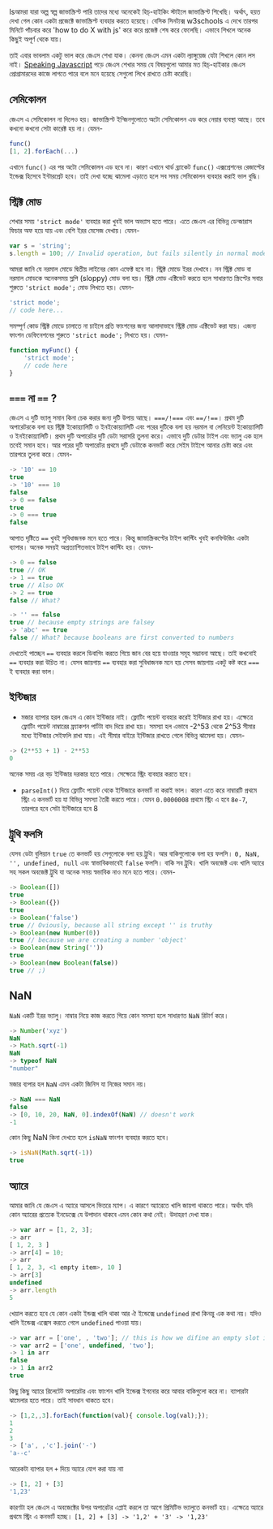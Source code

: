 lsআমরা যারা অল্প স্বল্প জাভাস্ক্রিপ্ট পারি তাদের মধ্যে অনেকেই হিচ্-হাইকিং স্টাইলে জাভাস্ক্রিপ্ট শিখেছি। অর্থাৎ, হয়ত দেখা গেল কোন একটা প্রজেক্টে জাভাস্ক্রিপ্ট ব্যবহার করতে হয়েছে। বেসিক সিনট্যক্স w3schools এ দেখে তারপর মিনিটে পাঁচবার করে 'how to do X with js' করে করে প্রজেক্ট শেষ করে ফেলেছি। এভাবে শিখলে অনেক কিছুই অপূর্ণ থেকে যায়।

তাই এবার ভাবলাম একটু ভাল করে জেএস শেখা যাক। কেননা জেএস এমন একটা ল্যাঙ্গুয়েজ যেটা শিখলে কোন লস নাই। [Speaking Javascript]() পড়ে জেএস শেখার সময় যে বিষয়গুলো আমার মত হিচ্-হাইকার জেএস প্রোগ্রামারদের কাজে লাগতে পারে বলে মনে হয়েছে সেগুলো লিখে রাখতে চেষ্টা করেছি। 

## সেমিকোলন
জেএস এ সেমিকোলন না দিলেও হয়। জাভাস্ক্রিপ্ট ইন্জিনগুলোতে অটো সেমিকোলন এড করে নেয়ার ব্যবস্থা আছে। তবে কখনো কখনো সেটা কারেক্ট হয় না। যেমন-

```js
func()
[1, 2].forEach(...)
```
এখানে `func()` এর পর অটো সেমিকোলন এড হবে না। কারণ এখানে থার্ড ব্র্যাকেট `func()` এক্সপ্রেশনের রেজাল্টের ইন্ডেক্স হিসেবে ইন্টারপ্রেট হবে। তাই দেখা যচ্ছে ঝামেলা এড়াতে হলে সব সময় সেমিকোলন ব্যবহার করাই ভাল বুদ্ধি।


## স্ট্রিক্ট মোড
শেখার সময় `'strict mode'` ব্যবহার করা খুবই ভাল অভ্যাস হতে পারে। এতে জেএস এর বিভিন্ন ডেন্জারাস ফিচার অফ হয়ে যায় এবং বেশি ইরর মেসেজ দেখায়। যেমন-
```js
var s = 'string';
s.length = 100; // Invalid operation, but fails silently in normal mode.
```
আমরা জানি যে নরমাল মোডে দ্বিতীয় লাইনের কোন এফেক্ট হবে না। স্ট্রিক্ট মোডে ইরর দেখাবে। নন স্ট্রিক্ট মোড বা নরমাল মোডকে অনেকসময় স্লপি (sloppy) মোড বলা হয়। স্ট্রিক্ট মোড এক্টিভেট করতে হলে সাধারণত স্ক্রিপ্টের সবার শুরুতে ‍`'strict mode';` মোড লিখতে হয়। যেমন-
```js
'strict mode';
// code here...
```
সমম্পূর্ণ কোড স্ট্রিক্ট মোডে চালাতে না চাইলে প্রতি ফাংশনের জন্য আলাদাভাবে স্ট্রিক্ট মোড এক্টিভেট করা যায়। এজন্য ফাংশন ডেফিনেশনের শুরুতে `'strict mode';` লিখতে হয়। যেমন-
```js
function myFunc() {
    'strict mode';
    // code here
}
```

## `===` না ‍‍‍`==` ?
জেএস এ দুটি ভ্যালু সমান কিনা চেক করার জন্য দুটি উপায় আছে। `===/!===` এবং `==/!==`। প্রথম দুটি অপারেটরকে বলা হয় স্ট্রিক্ট ইকোয়্যালিটি ও ইনইকোয়্যালিটি এবং  পরের দুটিকে বলা হয় নরমাল বা লেনিয়েন্ট ইকোয়্যালিটি ও ইনইকোয়্যালিটি। প্রথম দুটি অপারেটর দুটি ডেটা সরাসরি তুলনা করে। এভাবে দুটি ডেটার টাইপ এবং ভ্যালু এক হলে তবেই সমান হবে। আর পরের দুটি অপারেটর প্রথমে দুটি ডেটাকে কনভার্ট করে সেইম টাইপে আনার চেষ্টা করে এবং তারপরে তুলনা করে। যেমন-
```js
-> '10' == 10
true
-> '10' === 10
false
-> 0 == false
true
-> 0 === true
false
```

আপাত দৃষ্টিতে `==` খুবই সুবিধাজনক মনে হতে পারে। কিন্তু জাভাস্ক্রিকপ্টের টাইপ কাস্টিং খুবই কনফিউজিং একটা  ব্যাপার। অনেক সময়ই অপ্রত্যাশিতভাবে টাইপ কাস্টিং হয়। যেমন-
```js
-> 0 == false
true // OK
-> 1 == true
true // Also OK
-> 2 == true
false // What?

-> '' == false
true // because empty strings are falsey
-> 'abc' == true
false // What? because booleans are first converted to numbers
```
দেখতেই পাচ্ছেন `==` ব্যবহার করলে ডিবাগিং করতে গিয়ে জান বের হয়ে যাওয়ার সমূহ সম্ভাবনা আছে। তাই কখনোই `==` ব্যবহার করা উচিত না। যেসব জায়গায় `==` ব্যবহার করা সুবিধাজনক মনে হয় সেসব জায়গায় একটু কষ্ট করে `===` ই ব্যবহার করা ভাল। 

## ইন্টিজার
* মজার ব্যাপার হরল জেএস এ কোন ইন্টিজার নাই। ফ্লোটিং পয়েন্ট ব্যবহার করেই ইন্টিজার রাখা হয়। এক্ষেত্রে ফ্লোটিং পয়েন্ট নাম্বারের ফ্র্যাকশন পার্টটা বাদ দিয়ে রাখা হয়। সমস্যা হল এভাবে -2^53 থেকে 2^53 সীমার মধ্যে ইন্টিজার সেইফলি রাখা যায়। এই সীমার বাইরে ইন্টিজার রাখতে গেলে বিভিন্ন ঝামেলা হয়। যেমন-
```js
-> (2**53 + 1) - 2**53
0
```
অনেক সময় এর বড় ইন্টিজার দরকার হতে পারে। সেক্ষেত্রে স্ট্রিং ব্যবহার করতে হবে।


* `parseInt()` দিয়ে ফ্লোটিং পয়েন্ট থেকে ইন্টিজারে কনভার্ট না করাই ভাল। কারণ এতে করে নাম্বারটি প্রথমে স্ট্রিং এ কনভার্ট হয় যা বিভিন্ন সমস্যা তৈরী করতে পারে।
যেমন `0.0000008` প্রথমে স্ট্রিং এ হবে `8e-7`, তারপরে হবে সেটা ইন্টিজারে হবে 8



## ট্রুথি ফলসি
যেসব ডেটা বুলিয়ান `true` তে কনভার্ট হয় সেগুলোকে বলা হয় ট্রুথি। আর বাকিগুলোকে বলা হয় ফলসি। `0, NaN, '', undefined, null` এবং স্বাভাবিকভাবেই `false` ফলসি। বাকি সব ট্রুথি। খালি অবজেক্ট এবং খালি অ্যারে সহ সকল অবজেক্ট ট্রুথি যা অনেক সময় স্বভাবিক নাও মনে হতে পারে। যেমন-
```js
-> Boolean([])
true
-> Boolean({})
true
-> Boolean('false')
true // Oviously, because all string except '' is truthy
-> Boolean(new Number(0))
true // because we are creating a number 'object'
-> Boolean(new String(''))
true
-> Boolean(new Boolean(false))
true // ;)
```

## NaN
`NaN` একটি ইরর ভ্যালু। নাম্বার নিয়ে কাজ করতে গিয়ে কোন সমস্যা হলে সাধারণত `NaN` রিটার্ণ করে। 
```js
-> Number('xyz')
NaN
-> Math.sqrt(-1)
NaN
-> typeof NaN
"number"
```
মজার ব্যপার হল `NaN` এমন একটা জিনিস যা নিজের সমান নয়।
```js
-> NaN === NaN
false
-> [0, 10, 20, NaN, 0].indexOf(NaN) // doesn't work
-1
```
কোন কিছু NaN কিনা দেখতে হলে `isNaN` ফাংশন ব্যবহার করতে হবে।
```js
-> isNaN(Math.sqrt(-1))
true
```

## অ্যারে
আমার জানি যে জেএস এ অ্যারে আসলে ভিতরে ম্যাপ। এ কারণে অ্যারেতে খালি জায়গা থাকতে পারে। অর্থাৎ যদি কোন অ্যারের প্রত্যেক  ইনডেক্সে যে উপাদান থাকবে এমন কোন কথা নেই। উদাহরণ দেখা যাক।
```js
-> var arr = [1, 2, 3];
-> arr
[ 1, 2, 3 ]
-> arr[4] = 10;
-> arr
[ 1, 2, 3, <1 empty item>, 10 ]
-> arr[3]
undefined
-> arr.length
5
```
খেয়াল করতে হবে যে কোন একটা ইন্ডক্স খালি থাকা আর ঐ ইন্ডেক্সে `undefined` রাখা কিনন্তু এক কথা নয়। যদিও খালি ইন্ডেক্স এক্সেস করতে গেলে `undefined` পাওয়া যায়।
```js
-> var arr = ['one', , 'two']; // this is how we difine an empty slot in array literal
-> var arr2 = ['one', undefined, 'two'];
-> 1 in arr
false
-> 1 in arr2
true
```
কিছু কিছু অ্যারে রিলেটেট অপারেটর এবং ফাংশন খালি ইন্ডেক্স ইগনোর করে আবার বাকিগুলো করে না। ব্যাপারটা ঝামেলার হতে পারে। তাই সাবধান থাকতে হবে।
```js
-> [1,2,,3].forEach(function(val){ console.log(val);});
1
2
3
-> ['a', ,'c'].join('-')
'a--c'
```

আরেকটা ব্যাপার হল `+` দিয়ে অ্যারে যোগ করা যায় নাা
```js
-> [1, 2] + [3]
'1,23'
```
কারণটা হল জেএস এ অবজেক্টের উপর অপারেটর এপ্লাই করলে তা আগে প্রিমিটিভ ভ্যালুতে কনভার্ট হয়। এক্ষেত্রে অ্যারে প্রথমে স্ট্রিং এ কনভার্ট হচ্ছে।  `[1, 2] + [3] -> '1,2' + '3' -> '1,23'`

